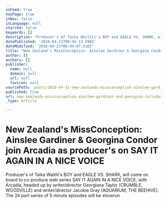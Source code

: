 ```yaml
---
inFeed: true
hasPage: true
inNav: false
inLanguage: null
starred: false
keywords: []
description: "Producer's of Taika Waititi's BOY and EAGLE VS. SHARK, will come on board to co-produce web series SAY IT AGAIN IN A NICE VOICE, with Arcadia, headed up by writer/director Georgiana Taylor (CRUMBLE, WOODVILLE) and writer/director Jacobie Gray (AQUARIUM, THE BEEHIVE). The 24 part series of 5 minute episodes will be showrun"
datePublished: '2016-04-21T00:45:13.598Z'
dateModified: '2016-04-21T00:44:07.516Z'
title: "New Zealand's MissConception: Ainslee Gardiner & Georgina Condor join Arcadia as producer's on SAY IT AGAIN IN A NICE VOICE"
author: []
authors: []
publisher:
  name: null
  domain: null
  url: null
  favicon: null
sourcePath: _posts/2016-04-21-new-zealands-missconception-ainslee-gardiner-and-georgina-co.md
published: true
url: new-zealands-missconception-ainslee-gardiner-and-georgina-co/index.html
_type: Article

---
```

# New Zealand's MissConception: Ainslee Gardiner & Georgina Condor join Arcadia as producer's on SAY IT AGAIN IN A NICE VOICE

Producer's of Taika Waititi's BOY and EAGLE VS. SHARK, will come on board to co-produce web series SAY IT AGAIN IN A NICE VOICE, with Arcadia, headed up by writer/director Georgiana Taylor (CRUMBLE, WOODVILLE) and writer/director Jacobie Gray (AQUARIUM, THE BEEHIVE). The 24 part series of 5 minute episodes will be showrun